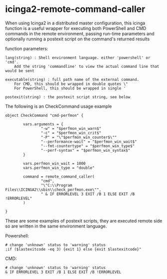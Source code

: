 # icinga2-remote-command-caller
When using Icinga2 in a distributed master configuration, this icinga function is a useful wrapper for executing both PowerShell and CMD commands in the remote environment, passing run-time parameters and optionally running a postexit script on the command's returned results

function parameters:

 	lang(string) : Shell environment language. either 'powershell' or 'cmd'.
 		Add the string 'commandline' to view the actual command line that would be sent
 
 	executable(string) : full path name of the external command.
 		For CMD, this should be wrapped in double quotes \"
 		For PowerShell, this should be wrapped in single '
 
 	postexit(string) : the postexit script string, see below
  
 
  The following is an CheckCommand usage example 
 
 	object CheckCommand "cmd-perfmon" {
 
        	vars.arguments = {
                	"-w" = "$perfmon_win_warn$"
                	"-c" = "$perfmon_win_crit$"
                	"-P" = "\"$perfmon_win_counter$\""
                	"--performance-wait" = "$perfmon_win_wait$"
                	"--fmt-countertype" = "$perfmon_win_type$"
                	"--perf-syntax" = "$perfmon_win_syntax$"
        	}
 
        	vars.perfmon_win_wait = 1000
        	vars.perfmon_win_type = "double"
 
        	command = remote_command_caller(
                	"cmd",
                	"\"C:\\Program Files\\ICINGA2\\sbin\\check_perfmon.exe\"",
                	" & IF ERRORLEVEL 3 EXIT /B 1 ELSE EXIT /B !ERRORLEVEL"
        	)
 
 	}
 
  These are some examples of postexit scripts, they are executed remote side
  so are written in the same environment language.
 
  Powershell:
  
 	# change 'unknown' status to 'warning' status
  	;if ($lastexitcode -eq 3) {exit 1} else {exit $lastexitcode}"
 
  CMD:
 
 	# change 'unknown' status to 'warning' status
 	& IF ERRORLEVEL 3 EXIT /B 1 ELSE EXIT /B !ERRORLEVEL 
 
